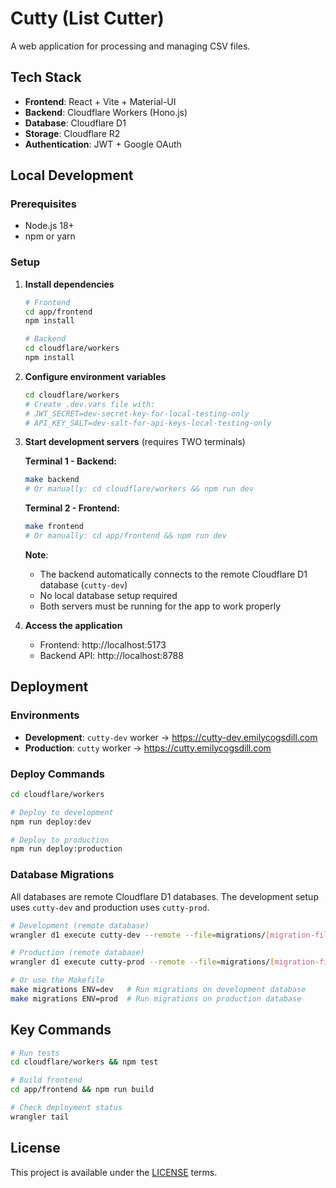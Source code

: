# Cutty (List Cutter)

A web application for processing and managing CSV files.

## Tech Stack

- **Frontend**: React + Vite + Material-UI
- **Backend**: Cloudflare Workers (Hono.js)
- **Database**: Cloudflare D1
- **Storage**: Cloudflare R2
- **Authentication**: JWT + Google OAuth

## Local Development

### Prerequisites
- Node.js 18+
- npm or yarn

### Setup

1. **Install dependencies**
   ```bash
   # Frontend
   cd app/frontend
   npm install

   # Backend
   cd cloudflare/workers
   npm install
   ```

2. **Configure environment variables**
   ```bash
   cd cloudflare/workers
   # Create .dev.vars file with:
   # JWT_SECRET=dev-secret-key-for-local-testing-only
   # API_KEY_SALT=dev-salt-for-api-keys-local-testing-only
   ```

3. **Start development servers** (requires TWO terminals)
   
   **Terminal 1 - Backend:**
   ```bash
   make backend
   # Or manually: cd cloudflare/workers && npm run dev
   ```
   
   **Terminal 2 - Frontend:**
   ```bash
   make frontend
   # Or manually: cd app/frontend && npm run dev
   ```

   **Note**: 
   - The backend automatically connects to the remote Cloudflare D1 database (`cutty-dev`)
   - No local database setup required
   - Both servers must be running for the app to work properly

4. **Access the application**
   - Frontend: http://localhost:5173
   - Backend API: http://localhost:8788

## Deployment

### Environments

- **Development**: `cutty-dev` worker → https://cutty-dev.emilycogsdill.com
- **Production**: `cutty` worker → https://cutty.emilycogsdill.com

### Deploy Commands

```bash
cd cloudflare/workers

# Deploy to development
npm run deploy:dev

# Deploy to production
npm run deploy:production
```

### Database Migrations

All databases are remote Cloudflare D1 databases. The development setup uses `cutty-dev` and production uses `cutty-prod`.

```bash
# Development (remote database)
wrangler d1 execute cutty-dev --remote --file=migrations/[migration-file].sql

# Production (remote database)
wrangler d1 execute cutty-prod --remote --file=migrations/[migration-file].sql

# Or use the Makefile
make migrations ENV=dev   # Run migrations on development database
make migrations ENV=prod  # Run migrations on production database
```

## Key Commands

```bash
# Run tests
cd cloudflare/workers && npm test

# Build frontend
cd app/frontend && npm run build

# Check deployment status
wrangler tail
```

## License

This project is available under the [LICENSE](LICENSE) terms.
